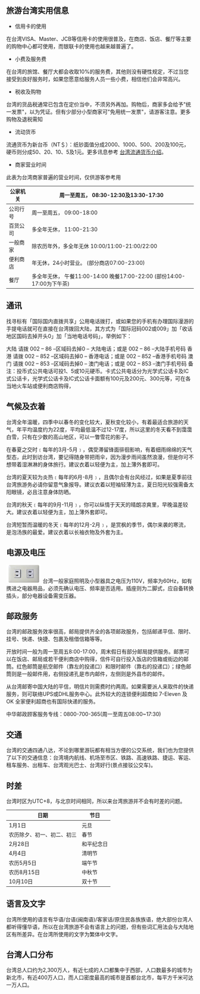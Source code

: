 ## 旅游台湾实用信息


- 信用卡的使用

在台湾VISA、Master、JCB等信用卡的使用很普及，在商店、饭店、餐厅等主要的购物中心都可使用，而银联卡的使用也越来越普遍了。

- 小费及服务费

在台湾的旅馆、餐厅大都会收取10%的服务费，其他则没有硬性规定，不过当您接受到良好服务时，如果您愿意给服务人员一些小费，相信他们会非常高兴。

- 税收及购物

台湾的货品税通常已包含在定价当中，不须另外再加。购物后，商家多会给予"统一发票"，以为凭证。但有少部分小型商家可"免用统一发票"，请游客注意。更多购物及退税需知

- 流动货币

流通货币为新台币（NT＄）：纸钞面值分成2000、1000、500、200及100元，硬币则分成50、20、10、5及1元。更多讯息参考 [台湾流通货币介绍](台湾流通货币介绍.md)。

- 商家营业时间

此表为台湾商家普遍的营业时间，仅供游客参考用

| 公家机关 | 周一至周五，         08:30-12:30及13:30-17:30                                 |
|------|------------------------------------------------------------------------|
| 公司行号 | 周一至周五，         09:00-18:00                                             |
| 百货公司 | 多全年无休，         11:00-21:30                                             |
| 一般商家 | 除农历年外，多全年无休         10:00/11:00-21:00/22:00                            |
| 便利商店 | 年无休，24小时营业。         (部分商店07:00-23:00)                                  |
| 餐厅   | 多全年无休，         午餐11:00-14:00 晚餐17:00-22:00         (部份14:00-17:00为下午茶) |

## 通讯

找寻标有「国际国内直拨共享」公用电话拨打，或如果您的手机有办理国际漫游的手提电话就可在直接在台湾拨回大陆，其方式为「国际冠码002或009」加「收话地区国码去掉开头0」加「当地电话号码」，举例如下：

大陆 请拨 002 – 86 –区域码去掉0 – 大陆电话；或是 002 – 86 –大陆手机号码
香港 请拨 002 – 852 –区域码去掉0 – 香港电话；或是 002 – 852 –香港手机号码
澳门 请拨 002 – 853 –区域码去掉0 – 澳门电话；或是 002 – 853 –澳门手机号码
备注：投币式公共电话可投1、5或10元硬币。卡式公共电话分为光学式公话卡及IC式公话卡，光学式公话卡及IC式公话卡面额有100元及200元、300元等，可在各当地火车站或便利商店购得，

## 气候及衣着

台湾全年温暖，四季中以春冬的变化较大，夏秋变化较小，有着最适合旅游的天气，年平均温度约为22度，平均最低温不过12-17度，所以这里的冬天看不到霭霭白雪，只有在少数的高山地区，可以一瞥雪花的影子。

在春夏之交时﹝每年的3月-5月﹞，偶受滞留锋面徘徊影响，有着细雨绵绵的天气型态，此时到访台湾，要记得随身带把雨伞，因为漫步雨间虽然浪漫，但是你可不想带着湿淋淋的身体旅行。建议衣着以轻便为主，加上薄外套即可。

台湾的夏天较为炎热﹝每年的6月-8月﹞，且偶尔会有台风经过，如果是夏季前往台湾旅游务必请你留意气象报导。建议衣着以短袖轻薄为主，夏日阳光较强需备太阳眼镜，必且注意身体防晒。

台湾的秋天﹝每年的9月-11月﹞，你可以纵情于天天的晴朗凉爽里，早晚温差较大。建议衣着以轻便为主，加上薄外套即可。

台湾短暂而温暖的冬天﹝每年的12月-2月﹞，是赏枫的季节，偶尔来袭的寒流，是泡汤族的最爱。建议衣着以长袖衣物及外套为主。

## 电源及电压

![](../images/image13.png) 
台湾一般家庭照明及小型器具之电压为110V，频率为60Hz，如有携进之电器用品，必须先确认电压、频率是否适用。插座则为二脚式，应自备转换插头，部分电器设备需变压器。

## 邮政服务

台湾的邮政服务效率很高，邮局提供齐全的各项邮政服务，包括邮递平信、限时、挂号、快递、快捷、包裹及租借信箱等等。

开放时间一般为周一至周五8:00-17:00，周末假日有部分邮局提供服务。邮票可以在饭店、邮局或若干便利商店中购得，信件可自行投入饭店的信箱或街边的邮筒。红色邮筒是航空邮件（靠左的投递口）和限时邮件（靠右的投递口）；绿色邮筒则是一般邮件用，右侧投递孔是市内邮件，左侧则是外县市的邮件。

从台湾邮寄中国大陆的平信，明信片则需费时约两周。如果需要派人来取件的快递服务，则可联络UPS或DHL服务中心。此外较大的连锁便利超商如 7-Eleven 及 OK 全家便利超商也有国际快递的服务。

中华邮政顾客服务专线：0800-700-365(周一至周五08:00~17:30)

## 交通

台湾的交通四通八达，不论到哪里游玩都有相当方便的公交系统，我们也为您提供了以下的交通信息：台湾境内航线、机场至市区、铁路、高速铁路、捷运、客运、租车服务、出租车、台湾观光巴士、台湾好行(景点接驳公交车)。

## 时差

台湾时区为UTC+8，与北京时间相同，所以来台湾旅游并不会有时差的问题。

| 日期            | 节日    |
|---------------|-------|
| 1月1日          | 元旦    |
| 农历除夕、初一、初二、初三 | 春节    |
| 2月28日         | 和平纪念日 |
| 4月4日          | 清明节   |
| 农历5月5日        | 端午节   |
| 农历8月15日       | 中秋节   |
| 10月10日        | 双十节   |

## 语言及文字

台湾所使用的语言有华语/台语(闽南语)/客家话/原住民各族族语，绝大部份台湾人都听得懂华语，所以在台湾旅游不会有语言上的问题，但有些词汇用法会与大陆地区有所差异。在台湾所使用的文字为繁体中文字。

## 台湾人口分布

台湾总人口约为2,300万人，有近七成的人口都集中于西部，人口数最多的城市为新北市，有近400万人口，而人口密度最高的城市是首都台北市，每平方千米可达一万人口。
